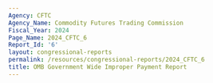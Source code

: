 ```yaml
---
Agency: CFTC
Agency_Name: Commodity Futures Trading Commission
Fiscal_Year: 2024
Page_Name: 2024_CFTC_6
Report_Id: '6'
layout: congressional-reports
permalink: /resources/congressional-reports/2024_CFTC_6
title: OMB Government Wide Improper Payment Report
---
```

